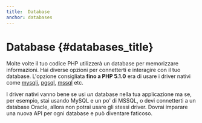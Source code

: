 ```yaml
---
title:  Database
anchor: databases
---
```


# Database {#databases_title}

Molte volte il tuo codice PHP utilizzerà un database per memorizzare
informazioni. Hai diverse opzioni per connetterti e interagire con il tuo
database. L'opzione consigliata **fino a PHP 5.1.0** era di usare i driver
nativi come [mysqli], [pgsql], [mssql] etc.

I driver nativi vanno bene se usi _un_ database nella tua applicazione ma se,
per esempio, stai usando MySQL e un po' di MSSQL, o devi connetterti a un
database Oracle, allora non potrai usare gli stessi driver. Dovrai imparare una
nuova API per ogni database e può diventare faticoso.

[mysqli]: http://php.net/mysqli
[pgsql]: http://php.net/pgsql
[mssql]: http://php.net/mssql

